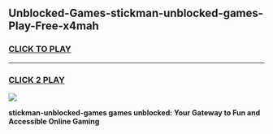 
## Unblocked-Games-stickman-unblocked-games-Play-Free-x4mah
<h3>
<a href="https://premium76.site?title=stickman-unblocked-games&ref=23A">CLICK TO PLAY</a></h3>
<hr>

<h3>
<a href="https://premium76.site?title=stickman-unblocked-games&ref=23A">CLICK 2 PLAY</a>
  
</h3>

<a href="https://premium76.site?title=stickman-unblocked-games&ref=23A"><img src="https://clearcache.store/games.png"></a>


**stickman-unblocked-games games unblocked: Your Gateway to Fun and Accessible Online Gaming**
